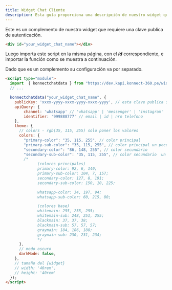 ```yaml
---
title: Widget Chat Cliente
description: Esta guía proporciona una descripción de nuestro widget que se implementa en su front-end.
---
```


Este es un complemento de nuestro widget que requiere una clave publica de autenticación.

```html
<div id="your_widget_chat_name"></div>
```

Luego importa este script en la misma página, con el **_id_** correspondiente, e importar la función como se muestra a continuación.

Dado que es un complemento su configuración va por separado.

```html
<script type="module">
  import  { konnectchatdata } from "https://dev.kapi.konnect-360.pe/widget/konnectchat.es.min.js";
  // ...

  konnectchatdata("your_widget_chat_name", {
    publicKey: 'xxxx-yyyy-xxxx-yyyy-xxxx-yyyy', // esta clave publica se genera en la plataforma principal
    apiQuery: {
        channel: 'whatsapp' // 'whatsapp' | 'messenger' | 'instagram' | 'widget'
        identifier: '999888777' // email | id | nro telefono
    },
    theme: {
      // colors - rgb(35, 115, 255) solo poner los valores
      colors: {
        "primary-color": "35, 115, 255", // color principal
        "primary-sub-color": "35, 115, 255", // color principal un poco opaco {a criterio}
        "secondary-color": "86, 148, 255", // color secundario
        "secondary-sub-color": "35, 115, 255", // color secundario  un poco opaco {a criterio}
        /*
              (colores principales)
              primary-color: 92, 6, 140;
              primary-sub-color: 104, 7, 157;
              secondary-color: 127, 8, 191;
              secondary-sub-color: 150, 10, 225;

              whatsapp-color: 34, 197, 94;
              whatsapp-sub-color: 60, 215, 80;

              (colores base)
              whitemain: 255, 255, 255;
              whitemain-sub: 248, 251, 255;
              blackmain: 37, 37, 38;
              blackmain-sub: 57, 57, 57;
              graymain: 184, 186, 188;
              graymain-sub: 230, 231, 234;
              */
      },
      // modo oscuro
      darkMode: false,
    },
    // tamaño del {widget}
    // width: '40rem',
    // height: '40rem'
  });
</script>
```
